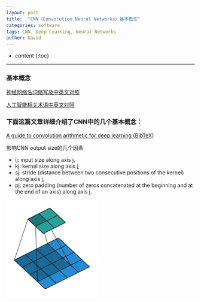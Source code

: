 ```yaml
---
layout: post
title:  "CNN（Convolution Neural Networks）基本概念"
categories: software
tags: CNN, Deep Learning, Neural Networks
author: David
---
```


* content
{:toc}

---

### 基本概念

[神经网络名词缩写及中英文对照](https://blog.csdn.net/counte_rking/article/details/78864795)

[人工智能相关术语中英文对照](https://www.jianshu.com/p/7431493954ae)


### 下面这篇文章详细介绍了CNN中的几个基本概念：

[A guide to convolution arithmetic for deep learning (BibTeX)](https://github.com/vdumoulin/conv_arithmetic)

影响CNN output size的几个因素

* ij: input size along axis j,
* kj: kernel size along axis j,
* sj: stride (distance between two consecutive positions of the kernel) along axis j,
* pj: zero padding (number of zeros concatenated at the beginning and at the end of an axis) along axis j.


![CNN example-no padding no stride](https://github.com/titron/titron.github.io/raw/master/img/2021-02-07-CNN_Guide_no_padding_no_strides.gif)

